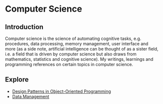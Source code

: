 # Computer Science
## Introduction
Computer science is the science of automating cognitive tasks, e.g. procedures, data processing, memory management, user interface and more (as a side note, artificial intelligence can be thought of as a sister field, i.e. a field that is driven by computer science but also draws from mathematics, statistics and cognitive science). My writings, learnings and programming references on certain topics in computer science.

## Explore
- [Design Patterns in Object-Oriented Programming](https://pranigopu.github.io/computer-science/design-patterns-in-oop)
- [Data Management](https://pranigopu.github.io/computer-science/data-management.html)